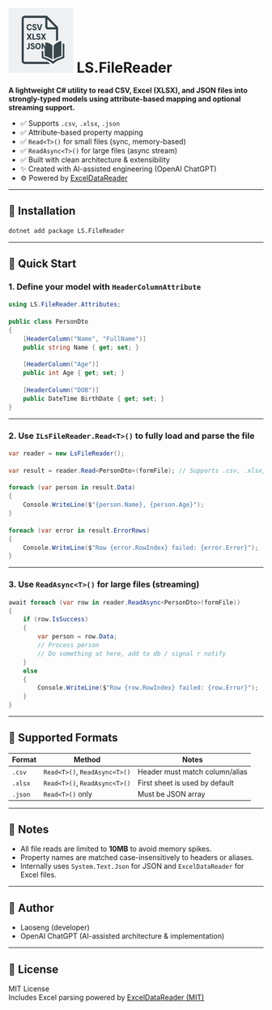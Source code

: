 # ![Icon](LS.FileReader/icon.png) LS.FileReader

**A lightweight C# utility to read CSV, Excel (XLSX), and JSON files into strongly-typed models using attribute-based mapping and optional streaming support.**

- ✅ Supports `.csv`, `.xlsx`, `.json`
- ✅ Attribute-based property mapping
- ✅ `Read<T>()` for small files (sync, memory-based)
- ✅ `ReadAsync<T>()` for large files (async stream)
- ✅ Built with clean architecture & extensibility
- ✨ Created with AI-assisted engineering (OpenAI ChatGPT)
- ⚙️ Powered by [ExcelDataReader](https://github.com/ExcelDataReader/ExcelDataReader)

---

## 🔧 Installation

```bash
dotnet add package LS.FileReader
```

---

## 🚀 Quick Start

### 1. Define your model with `HeaderColumnAttribute`

```csharp
using LS.FileReader.Attributes;

public class PersonDto
{
    [HeaderColumn("Name", "FullName")]
    public string Name { get; set; }

    [HeaderColumn("Age")]
    public int Age { get; set; }

    [HeaderColumn("DOB")]
    public DateTime BirthDate { get; set; }
}
```

---

### 2. Use `ILsFileReader.Read<T>()` to fully load and parse the file

```csharp
var reader = new LsFileReader();

var result = reader.Read<PersonDto>(formFile); // Supports .csv, .xlsx, .json

foreach (var person in result.Data)
{
    Console.WriteLine($"{person.Name}, {person.Age}");
}

foreach (var error in result.ErrorRows)
{
    Console.WriteLine($"Row {error.RowIndex} failed: {error.Error}");
}
```

---

### 3. Use `ReadAsync<T>()` for large files (streaming)

```csharp
await foreach (var row in reader.ReadAsync<PersonDto>(formFile))
{
    if (row.IsSuccess)
    {
        var person = row.Data;
        // Process person
        // Do something at here, add to db / signal r notify
    }
    else
    {
        Console.WriteLine($"Row {row.RowIndex} failed: {row.Error}");
    }
}
```

---

## 📂 Supported Formats

| Format  | Method                        | Notes                          |
| ------- | ----------------------------- | ------------------------------ |
| `.csv`  | `Read<T>()`, `ReadAsync<T>()` | Header must match column/alias |
| `.xlsx` | `Read<T>()`, `ReadAsync<T>()` | First sheet is used by default |
| `.json` | `Read<T>()` only              | Must be JSON array             |

---

## 📘 Notes

- All file reads are limited to **10MB** to avoid memory spikes.
- Property names are matched case-insensitively to headers or aliases.
- Internally uses `System.Text.Json` for JSON and `ExcelDataReader` for Excel files.

---

## 👤 Author

- Laoseng (developer)
- OpenAI ChatGPT (AI-assisted architecture & implementation)

---

## 📝 License

MIT License  
Includes Excel parsing powered by [ExcelDataReader (MIT)](https://github.com/ExcelDataReader/ExcelDataReader)
